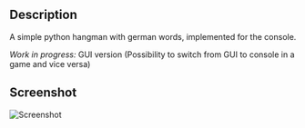 ## Description
A simple python hangman with german words, implemented for the console.

*Work in progress:* GUI version (Possibility to switch from GUI to console in a game and vice versa)
## Screenshot
![Screenshot](https://user-images.githubusercontent.com/79405000/181020648-d5741566-f5fd-4f3c-bab6-224cd04d0b78.png)